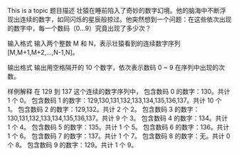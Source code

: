 This is a topic
题目描述
壮猿在睡前陷入了奇妙的数字幻境。他的脑海中不断浮现出连续的数字，如同闪烁的星辰般掠过。他突然想到一个问题：在这些依次出现的数字中，每一个数码（0…9）究竟出现了多少次？
 
输入格式
输入两个整数 M 和 N，表示壮猿看到的连续数字序列 [M,M+1,M+2,...,N-1,N]。
 
输出格式
输出用空格隔开的 10 个数字，依次表示数码 0 ~ 9 在序列中出现的次数。

样例解释
在 129 到 137 这个连续的数字序列中，
包含数码 0 的数字：130。共计 1 个 0。
包含数码 1 的数字：129,130,131,132,133,134,135,136,137。共计 10 个 1。
包含数码 2 的数字：129,132。共计 2 个 2。
包含数码 3 的数字：130,131,132,133,134,135,136,137。共计 9 个 3。
包含数码 4 的数字：134。共计 1 个 4。
包含数码 5 的数字：135。共计 1 个 5。
包含数码 6 的数字：136。共计 1 个 6。
包含数码 7 的数字：137。共计 1 个 7。
包含数码 8 的数字：无。共计 0 个 8。
包含数码 9 的数字：129。共计 1 个 9。
